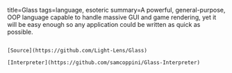 title=Glass
tags=language, esoteric
summary=A powerful, general-purpose, OOP language capable to handle massive GUI and game rendering, yet it will be easy enough so any application could be written as quick as possible.
~~~~~~

[Source](https://github.com/Light-Lens/Glass)

[Interpreter](https://github.com/samcoppini/Glass-Interpreter)

